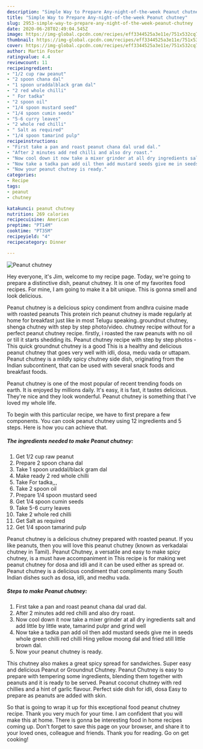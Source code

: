 ```yaml
---
description: "Simple Way to Prepare Any-night-of-the-week Peanut chutney"
title: "Simple Way to Prepare Any-night-of-the-week Peanut chutney"
slug: 2953-simple-way-to-prepare-any-night-of-the-week-peanut-chutney
date: 2020-06-28T02:49:04.545Z
image: https://img-global.cpcdn.com/recipes/eff3344525a3e11e/751x532cq70/peanut-chutney-recipe-main-photo.jpg
thumbnail: https://img-global.cpcdn.com/recipes/eff3344525a3e11e/751x532cq70/peanut-chutney-recipe-main-photo.jpg
cover: https://img-global.cpcdn.com/recipes/eff3344525a3e11e/751x532cq70/peanut-chutney-recipe-main-photo.jpg
author: Martin Foster
ratingvalue: 4.4
reviewcount: 11
recipeingredient:
- "1/2 cup raw peanut"
- "2 spoon chana dal"
- "1 spoon uraddalblack gram dal"
- "2 red whole chilli"
- " For tadka"
- "2 spoon oil"
- "1/4 spoon mustard seed"
- "1/4 spoon cumin seeds"
- "5-6 curry leaves"
- "2 whole red chilli"
- " Salt as required"
- "1/4 spoon tamarind pulp"
recipeinstructions:
- "First take a pan and roast peanut chana dal urad dal."
- "After 2 minutes add red chilli and also dry roast."
- "Now cool down it now take a mixer grinder at all dry ingredients salt and add little by little wate, tamarind pulpr and grind well"
- "Now take a tadka pan add oil then add mustard seeds give me in seeds whole green chilli red chilli Hing yellow moong dal and fried still little brown dal."
- "Now your peanut chutney is ready."
categories:
- Recipe
tags:
- peanut
- chutney

katakunci: peanut chutney 
nutrition: 269 calories
recipecuisine: American
preptime: "PT14M"
cooktime: "PT35M"
recipeyield: "4"
recipecategory: Dinner

---
```



![Peanut chutney](https://img-global.cpcdn.com/recipes/eff3344525a3e11e/751x532cq70/peanut-chutney-recipe-main-photo.jpg)

Hey everyone, it's Jim, welcome to my recipe page. Today, we're going to prepare a distinctive dish, peanut chutney. It is one of my favorites food recipes. For mine, I am going to make it a bit unique. This is gonna smell and look delicious.

Peanut chutney is a delicious spicy condiment from andhra cuisine made with roasted peanuts This protein rich peanut chutney is made regularly at home for breakfast just like in most Telugu speaking..groundnut chutney, shenga chutney with step by step photo/video. chutney recipe without for a perfect peanut chutney recipe. firstly, i roasted the raw peanuts with no oil or till it starts shedding its. Peanut chutney recipe with step by step photos - This quick groundnut chutney is a good This is a healthy and delicious peanut chutney that goes very well with idli, dosa, medu vada or uttapam. Peanut chutney is a mildly spicy chutney side dish, originating from the Indian subcontinent, that can be used with several snack foods and breakfast foods.

Peanut chutney is one of the most popular of recent trending foods on earth. It is enjoyed by millions daily. It's easy, it is fast, it tastes delicious. They're nice and they look wonderful. Peanut chutney is something that I've loved my whole life.


To begin with this particular recipe, we have to first prepare a few components. You can cook peanut chutney using 12 ingredients and 5 steps. Here is how you can achieve that.

<!--inarticleads1-->

##### The ingredients needed to make Peanut chutney:

1. Get 1/2 cup raw peanut
1. Prepare 2 spoon chana dal
1. Take 1 spoon uraddal/black gram dal
1. Make ready 2 red whole chilli
1. Take  For tadka,,,
1. Take 2 spoon oil
1. Prepare 1/4 spoon mustard seed
1. Get 1/4 spoon cumin seeds
1. Take 5-6 curry leaves
1. Take 2 whole red chilli
1. Get  Salt as required
1. Get 1/4 spoon tamarind pulp


Peanut chutney is a delicious chutney prepared with roasted peanut. If you like peanuts, then you will love this peanut chutney (known as verkadalai chutney in Tamil). Peanut Chutney, a versatile and easy to make spicy chutney, is a must have accompaniment in This recipe is for making wet peanut chutney for dosa and idli and it can be used either as spread or. Peanut chutney is a delicious condiment that compliments many South Indian dishes such as dosa, idli, and medhu vada. 

<!--inarticleads2-->

##### Steps to make Peanut chutney:

1. First take a pan and roast peanut chana dal urad dal.
1. After 2 minutes add red chilli and also dry roast.
1. Now cool down it now take a mixer grinder at all dry ingredients salt and add little by little wate, tamarind pulpr and grind well
1. Now take a tadka pan add oil then add mustard seeds give me in seeds whole green chilli red chilli Hing yellow moong dal and fried still little brown dal.
1. Now your peanut chutney is ready.


This chutney also makes a great spicy spread for sandwiches. Super easy and delicious Peanut or Groundnut Chutney. Peanut Chutney is easy to prepare with tempering some ingredients, blending them together with peanuts and it is ready to be served. Peanut coconut chutney with red chillies and a hint of garlic flavour. Perfect side dish for idli, dosa Easy to prepare as peanuts are added with skin. 

So that is going to wrap it up for this exceptional food peanut chutney recipe. Thank you very much for your time. I am confident that you will make this at home. There is gonna be interesting food in home recipes coming up. Don't forget to save this page on your browser, and share it to your loved ones, colleague and friends. Thank you for reading. Go on get cooking!
